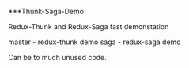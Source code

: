 ***Thunk-Saga-Demo

Redux-Thunk and Redux-Saga fast demonstation

master - redux-thunk demo
saga - redux-saga demo

Can be to much unused code.
